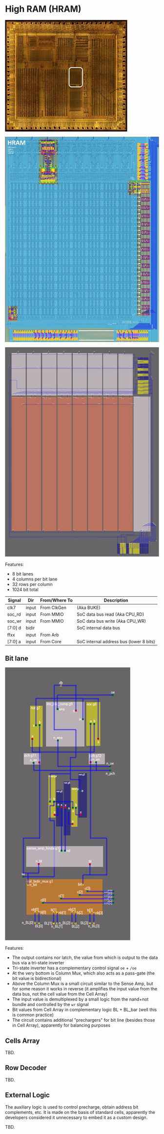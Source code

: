 # High RAM (HRAM)

![locator_hram](/imgstore/soc/locator_hram.jpg)

![hram](/imgstore/soc/hram.jpg)

![hram_netlist](/imgstore/soc/hram_netlist.png)

Features:
- 8 bit lanes
- 4 columns per bit lane
- 32 rows per column
- 1024 bit total

|Signal|Dir|From/Where To|Description|
|---|---|---|---|
| clk7| input|From ClkGen| (Aka BUKE)|
| soc_rd| input|From MMIO |SoC data bus read (Aka CPU_RD)|
| soc_wr| input|From MMIO |SoC data bus write (Aka CPU_WR)|
| \[7:0\] d| bidir| |SoC internal data bus |
| ffxx| input|From Arb | |
| \[7:0\] a| input|From Core |SoC internal address bus (lower 8 bits) |

## Bit lane

![sram_bit_lane_netlist](/imgstore/soc/sram_bit_lane_netlist.png)

Features:
- The output contains nor latch, the value from which is output to the data bus via a tri-state inverter
- Tri-state inverter has a complementary control signal `oe` + `/oe`
- At the very bottom is Column Mux, which also acts as a pass-gate (the bit value is bidirectional)
- Above the Column Mux is a small circuit similar to the Sense Amp, but for some reason it works in reverse (it amplifies the input value from the data bus, not the cell value from the Cell Array)
- The input value is demultiplexed by a small logic from the nand+not bundle and controlled by the `wr` signal
- Bit values from Cell Array in complementary logic BL + BL_bar (well this is common practice)
- The circuit contains additional "prechargers" for bit line (besides those in Cell Array), apparently for balancing purposes

## Cells Array

TBD.

## Row Decoder

TBD.

## External Logic

The auxiliary logic is used to control precharge, obtain address bit complements, etc. It is made on the basis of standard cells, apparently the developers considered it unnecessary to embed it as a custom design.

TBD.
